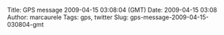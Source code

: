 Title: GPS message 2009-04-15 03:08:04 (GMT)
Date: 2009-04-15 03:08
Author: marcaurele
Tags: gps, twitter
Slug: gps-message-2009-04-15-030804-gmt

<!--break-->

<div class="gmap" id="gmap_20090414_200804">
</div>
</p>

